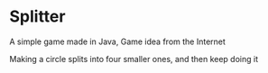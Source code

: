 # Splitter
A simple game made in Java, Game idea from the Internet

Making a circle splits into four smaller ones, and then keep doing it
